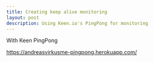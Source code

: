 ```yaml
---
title: Creating keep alive monitoring
layout: post
description: Using Keen.io's PingPong for monitoring
---
```


With Keen PingPong

https://andreasvirkusme-pingpong.herokuapp.com/
